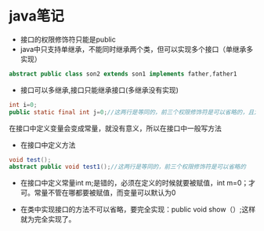 # java笔记
* 接口的权限修饰符只能是public 
* java中只支持单继承，不能同时继承两个类，但可以实现多个接口（单继承多实现）
```java
abstract public class son2 extends son1 implements father,father1
```
* 接口可以多继承,接口只能继承接口(多继承没有实现)
```java
int i=0;
public static final int j=0;//这两行是等同的，前三个权限修饰符是可以省略的，且为全局常量
```

在接口中定义变量会变成常量，就没有意义，所以在接口中一般写方法
* 在接口中定义方法
```java
void test();
abstract public void test1();//这两行是等同的，前三个权限修饰符是可以省略的
```
* 在接口中定义常量int m;是错的，必须在定义的时候就要被赋值，int m=0；才可。常量不管在哪都要被赋值，而变量可以默认为0

* 在类中实现接口的方法不可以省略，要完全实现：public void show（）;这样就为完全实现了。